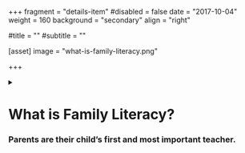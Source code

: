 +++
fragment = "details-item"
#disabled = false
date = "2017-10-04"
weight = 160
background = "secondary"
align = "right"

#title = ""
#subtitle = ""

[asset]
  image = "what-is-family-literacy.png"

+++

<details>
<summary>

# What is Family Literacy?

### Parents are their child’s first and most important teacher.

</summary>

***

Parents actively helping themselves and their children to become lifelong learners through a wide variety of daily activities. Children learn literacy skills starting at birth, in the home, with a parent as the child’s first teacher.

</details>

